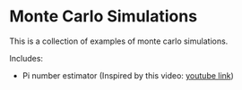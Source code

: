 Monte Carlo Simulations
===========

This is a collection of examples of monte carlo simulations.

Includes:
- Pi number estimator (Inspired by this video: [youtube link](http://www.youtube.com/watch?v=Xaymy3Blnq4))
